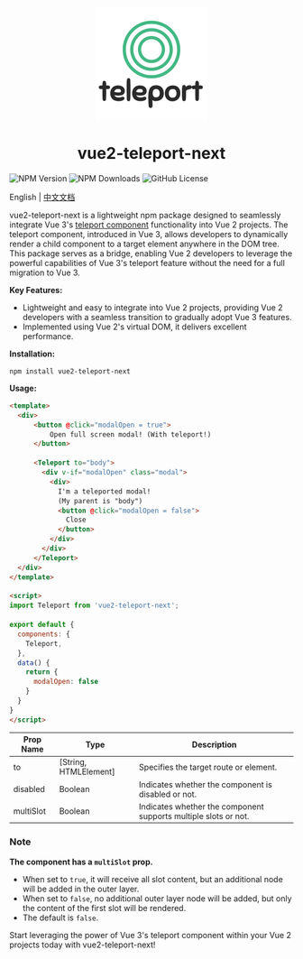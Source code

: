 <p align="center">
<img src="./assets/icon.png" style="width:200px;" />
</p>

<h1 align="center">vue2-teleport-next</h1>

![NPM Version](https://img.shields.io/npm/v/vue2-teleport-next)
![NPM Downloads](https://img.shields.io/npm/dw/vue2-teleport-next)
![GitHub License](https://img.shields.io/github/license/jackiotyu/vue2-teleport-next)

English | [中文文档](./README_ZH.md)

vue2-teleport-next is a lightweight npm package designed to seamlessly integrate Vue 3's [teleport component](https://vuejs.org/guide/built-ins/teleport.html) functionality into Vue 2 projects. The teleport component, introduced in Vue 3, allows developers to dynamically render a child component to a target element anywhere in the DOM tree. This package serves as a bridge, enabling Vue 2 developers to leverage the powerful capabilities of Vue 3's teleport feature without the need for a full migration to Vue 3.

**Key Features:**

- Lightweight and easy to integrate into Vue 2 projects, providing Vue 2 developers with a seamless transition to gradually adopt Vue 3 features.
- Implemented using Vue 2's virtual DOM, it delivers excellent performance.

**Installation:**

```
npm install vue2-teleport-next
```

**Usage:**

```html
<template>
  <div>
      <button @click="modalOpen = true">
          Open full screen modal! (With teleport!)
      </button>

      <Teleport to="body">
        <div v-if="modalOpen" class="modal">
          <div>
            I'm a teleported modal!
            (My parent is "body")
            <button @click="modalOpen = false">
              Close
            </button>
          </div>
        </div>
      </Teleport>
  </div>
</template>

<script>
import Teleport from 'vue2-teleport-next';

export default {
  components: {
    Teleport,
  },
  data() {
    return {
      modalOpen: false
    }
  }
}
</script>
```

| Prop Name  | Type                 | Description                  |
|------------|----------------------|------------------------------|
| to         | [String, HTMLElement]| Specifies the target route or element. |
| disabled   | Boolean              | Indicates whether the component is disabled or not. |
| multiSlot  | Boolean              | Indicates whether the component supports multiple slots or not. |

### Note
**The component has a `multiSlot` prop.**
- When set to `true`, it will receive all slot content, but an additional node will be added in the outer layer.
- When set to `false`, no additional outer layer node will be added, but only the content of the first slot will be rendered.
- The default is `false`.

Start leveraging the power of Vue 3's teleport component within your Vue 2 projects today with vue2-teleport-next!